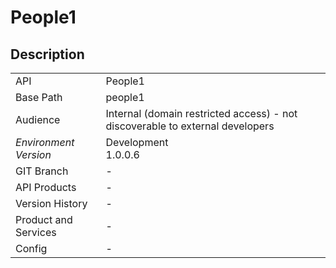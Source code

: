 # People1

## Description



|                                       |                                                 |
| ------------------------------------- | ----------------------------------------------- |
| API                                   | People1                                           |
| Base Path                             | people1      |
| Audience                              | Internal (domain restricted access) - not discoverable to external developers                                          |
| *Environment* <br> *Version* | Development <br> 1.0.0.6  |
| GIT Branch                            | -                                           |
| API Products                          | -                                           |
| Version History                       | -                                           |
| Product and Services                  | -                                           |
| Config                                | -                                           |
